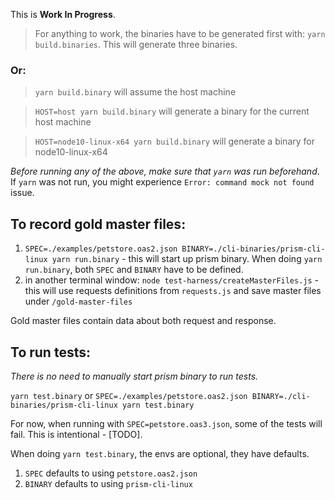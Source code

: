 This is **Work In Progress**.

> For anything to work, the binaries have to be generated first with: `yarn build.binaries`. This will generate three binaries.
### Or:
> `yarn build.binary` will assume the host machine

> `HOST=host yarn build.binary` will generate a binary for the current host machine

> `HOST=node10-linux-x64 yarn build.binary` will generate a binary for node10-linux-x64

*Before running any of the above, make sure that `yarn` was run beforehand*. If `yarn` was not run, you might experience `Error: command mock not found` issue.

## To record gold master files:

1. `SPEC=./examples/petstore.oas2.json BINARY=./cli-binaries/prism-cli-linux yarn run.binary` - this will start up prism binary. When doing `yarn run.binary`, both `SPEC` and `BINARY` have to be defined.
2. in another terminal window: `node test-harness/createMasterFiles.js` - this will use requests definitions from `requests.js` and save master files under `/gold-master-files`

Gold master files contain data about both request and response.

##  To run tests:

*There is no need to manually start prism binary to run tests.*

`yarn test.binary`
or
`SPEC=./examples/petstore.oas2.json BINARY=./cli-binaries/prism-cli-linux yarn test.binary`

For now, when running with `SPEC=petstore.oas3.json`, some of the tests will fail. This is intentional - [TODO].

When doing `yarn test.binary`, the envs are optional, they have defaults.

1. `SPEC` defaults to using `petstore.oas2.json`
2. `BINARY` defaults to using `prism-cli-linux`
